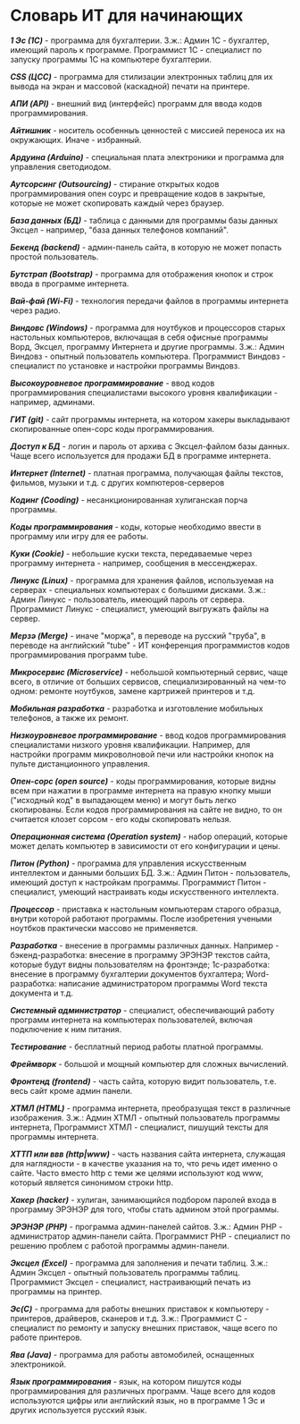 # Словарь ИТ для начинающих

***1 Эс (1C)***  - программа для бухгалтерии.  З.ж.: Админ 1С - бухгалтер, имеющий пароль к программе. Программист 1С - специалист по запуску программы 1С на компьютере бухгалтерии. 

***CSS (ЦСС)***  - программа для стилизации электронных таблиц для их вывода на экран и массовой (каскадной) печати на принтере. 

***АПИ (API)***  - внешний вид (интерфейс) программ для ввода кодов программирования.

***Айтишник***  - носитель особенныъ ценностей с миссией переноса их на окружающих. Иначе - избранный. 

***Ардуина (Arduino)***  - специальная плата электроники и программа для управления светодиодом. 

***Аутсорсинг (Outsourcing)***  - стирание открытых кодов программирования опен соурс и превращение кодов в закрытые, которые не может скопировать каждый через браузер.

***База данных (БД)***  - таблица с данными для программы базы данных Эксцел - например, "база данных телефонов компаний".

***Бекенд (backend)***  - админ-панель сайта, в которую не может попасть простой пользователь. 

***Бутстрап (Bootstrap)***  - программа для отображения кнопок и строк ввода в программе интернета.

***Вай-фай (Wi-Fi)***  - технология передачи файлов в программы интернета через радио. 

***Виндовс (Windows)***  - программа для ноутбуков и процессоров старых настольных компьютеров, включащая в себя офисные программы Ворд, Эксцел, программу Интернета и другие программы. З.ж.: Админ Виндовз - опытный пользователь компьютера. Программист Виндовз - специалист по установке и настройки программы Виндовз.

***Высокоуровневое программирование***  - ввод кодов программирования специалистами высокого уровня квалификации - например, админами. 

***ГИТ (git)***  - сайт программы интернета, на котором хакеры выкладывают скопированные опен-сорс коды программирования. 

***Доступ к БД***  - логин и пароль от архива с Эксцел-файлом базы данных. Чаще всего используется для продажи БД в программе интернета. 

***Интернет (Internet)***  - платная программа, получающая файлы текстов, фильмов, музыки и т.д. с других компютеров-серверов

***Кодинг (Cooding)***  - несанкционированная хулиганская порча программы. 

***Коды программирования***  - коды, которые необходимо ввести в программу или игру для ее работы. 

***Куки (Cookie)***  - небольшие куски текста, передаваемые через программу интернета - например, сообщения в мессенджерах.

***Линукс (Linux)***  - программа для хранения файлов, используемая на серверах - специальных компьютерах с большими дисками. З.ж.: Админ Линукс - пользователь, имеющий пароль от сервера. Программист Линукс - специалист, умеющий выгружать файлы на сервер. 

***Мерзә (Merge)***  - иначе "морҗа", в переводе на русский "труба", в переводе на английский "tube" - ИТ конференция  программистов кодов программирования программ tube. 

***Микросервис (Microservice)***  - небольшой компьютерный сервис, чаще всего, в отличие от больших сервисов, специализированный на чем-то одном: ремонте ноутбуков, замене картрижей принтеров и т.д.

***Мобильная разработка***  - разработка и изготовление мобильных телефонов, а также их ремонт. 

***Низкоуровневое программирование***  - ввод кодов программирования специалистами низкого уровня квалификации. Например, для настройки программ микроволновой печи или настройки кнопок на пульте дистанционного управления. 

***Опен-сорс (open source)***  - коды программирования, которые видны всем при нажатии в программе интернета на правую кнопку мыши ("исходный код" в выпадающем меню) и могут быть легко скопированы. Если кодов программирования на сайте не видно, то он считается клозет сорсом - его коды скопировать нельзя. 

***Операционная система (Operation system)***  - набор операций, которые может делать компьютер в зависимости от его конфигурации и цены. 

***Питон (Python)***  - программа для управления искусственным интеллектом и данными больших БД. З.ж.: Админ Питон - пользователь, имеющий доступ к настройкам программы. Программист Питон - специалист, умеющий настраивать коды искусственного интеллекта. 

***Процессор***  - приставка к настольным компьютерам старого образца, внутри которой работают программы. После изобретения учеными ноутбков практически массово не применяется.

***Разработка***  - внесение в программы различных данных. Например - бэкенд-разработка: внесение в программу ЭРЭНЭР текстов сайта, которые будут видны пользователям на фронтэнде; 1с-разработка: внесение в программу бухгалтерии документов бухгалтера; Word-разработка: написание администратором программы Word текста документа и т.д.

***Системный администратор***  - специалист, обеспечивающий работу программ интернета на компьютерах пользователей, включая подключение к ним питания.

***Тестирование***  - бесплатный период работы платной программы. 

***Фреймворк***  - большой и мощный компьютер для сложных вычислений. 

***Фронтенд (frontend)***  - часть сайта, которую видит пользователь, т.е. весь сайт кроме админ панели. 

***ХТМЛ (HTML)***  - программа интернета, преобразущая текст в различные изображения.  З.ж.: Админ ХТМЛ - опытный пользователь программы интернета, Программист ХТМЛ - специалист, пишущий тексты для программы интернета. 

***ХТТП или ввв (http|www)***  - часть названия сайта интернета, служащая для наглядности  - в качестве указания на то, что речь идет именно о сайте. Часто вместо http с теми же целями используют код www, который является синонимом строки http. 

***Хакер (hacker)***  - хулиган, занимающийся подбором паролей входа в программу ЭРЭНЭР для того, чтобы стать админом этой программы. 

***ЭРЭНЭР (PHP)***  - программа админ-панелей сайтов. З.ж.: Админ РНР - администратор админ-панели сайта. Программист РНР - специалист по решению проблем с работой программы админ-панели. 

***Эксцел (Excel)***  - программа для заполнения и печати таблиц. З.ж.: Админ Эксцел - опытный пользователь программы таблиц. Программист Эксцел - специалист, настраивающий печать из программы на принтер.

***Эс(C)***  - программа для работы внешних приставок к компьютеру - принтеров, драйверов, сканеров и т.д. З.ж.: Программист С - специалист по ремонту и запуску внешних приставок, чаще всего по работе принтеров. 

***Ява (Java)***  - программа для работы автомобилей, оснащенных электроникой. 

***Язык программирования***  - язык, на котором пишутся коды программирования для различных программ. Чаще всего для кодов используются цифры или английский язык, но в программе 1 Эс и других используется русский язык. 

